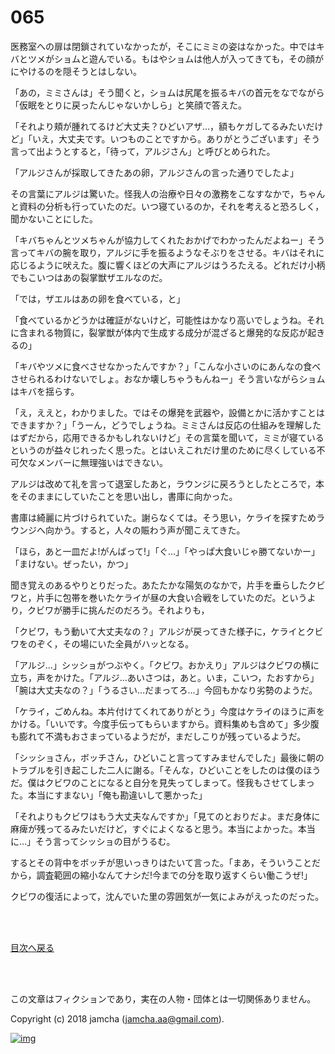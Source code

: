 # 065

医務室への扉は閉鎖されていなかったが，そこにミミの姿はなかった。中ではキバとツメがショムと遊んでいる。もはやショムは他人が入ってきても，その顔がにやけるのを隠そうとはしない。  

「あの，ミミさんは」そう聞くと，ショムは尻尾を振るキバの首元をなでながら「仮眠をとりに戻ったんじゃないかしら」と笑顔で答えた。  

「それより頬が腫れてるけど大丈夫？ひどいアザ…，額もケガしてるみたいだけど」「いえ，大丈夫です。いつものことですから。ありがとうございます」そう言って出ようとすると，「待って，アルジさん」と呼びとめられた。  

「アルジさんが採取してきたあの卵，アルジさんの言った通りでしたよ」  

その言葉にアルジは驚いた。怪我人の治療や日々の激務をこなすなかで，ちゃんと資料の分析も行っていたのだ。いつ寝ているのか，それを考えると恐ろしく，聞かないことにした。  

「キバちゃんとツメちゃんが協力してくれたおかげでわかったんだよねー」そう言ってキバの腕を取り，アルジに手を振るようなそぶりをさせる。キバはそれに応じるように吠えた。腹に響くほどの大声にアルジはうろたえる。どれだけ小柄でもこいつはあの裂掌獣ザエルなのだ。  

「では，ザエルはあの卵を食べている，と」  

「食べているかどうかは確証がないけど，可能性はかなり高いでしょうね。それに含まれる物質に，裂掌獣が体内で生成する成分が混ざると爆発的な反応が起きるの」  

「キバやツメに食べさせなかったんですか？」「こんな小さいのにあんなの食べさせられるわけないでしょ。おなか壊しちゃうもんねー」そう言いながらショムはキバを揺らす。  

「え，ええと，わかりました。ではその爆発を武器や，設備とかに活かすことはできますか？」「うーん，どうでしょうね。ミミさんは反応の仕組みを理解したはずだから，応用できるかもしれないけど」その言葉を聞いて，ミミが寝ているというのが益々じれったく思った。とはいえこれだけ里のために尽くしている不可欠なメンバーに無理強いはできない。  

アルジは改めて礼を言って退室したあと，ラウンジに戻ろうとしたところで，本をそのままにしていたことを思い出し，書庫に向かった。  

書庫は綺麗に片づけられていた。謝らなくては。そう思い，ケライを探すためラウンジへ向かう。すると，人々の賑わう声が聞こえてきた。  

「ほら，あと一皿だよ!がんばって!」「ぐ…」「やっぱ大食いじゃ勝てないかー」「まけない。ぜったい，かつ」  

聞き覚えのあるやりとりだった。あたたかな陽気のなかで，片手を垂らしたクビワと，片手に包帯を巻いたケライが昼の大食い合戦をしていたのだ。というより，クビワが勝手に挑んだのだろう。それよりも，  

「クビワ，もう動いて大丈夫なの？」アルジが戻ってきた様子に，ケライとクビワをのぞく，その場にいた全員がハッとなる。  

「アルジ…」シッショがつぶやく。「クビワ。おかえり」アルジはクビワの横に立ち，声をかけた。「アルジ…あいさつは，あと。いま，こいつ，たおすから」「腕は大丈夫なの？」「うるさい…だまってろ…」今回もかなり劣勢のようだ。  

「ケライ，ごめんね。本片付けてくれてありがとう」今度はケライのほうに声をかける。「いいです。今度手伝ってもらいますから。資料集めも含めて」多少腹も膨れて不満もおさまっているようだが，まだしこりが残っているようだ。  

「シッショさん，ボッチさん，ひどいこと言ってすみませんでした」最後に朝のトラブルを引き起こした二人に謝る。「そんな，ひどいことをしたのは僕のほうだ。僕はクビワのことになると自分を見失ってしまって。怪我もさせてしまった。本当にすまない」「俺も勘違いして悪かった」  

「それよりもクビワはもう大丈夫なんですか」「見てのとおりだよ。まだ身体に麻痺が残ってるみたいだけど，すぐによくなると思う。本当によかった。本当に…」そう言ってシッショの目がうるむ。  

するとその背中をボッチが思いっきりはたいて言った。「まあ，そういうことだから，調査範囲の縮小なんてナシだ!今までの分を取り返すくらい働こうぜ!」  

クビワの復活によって，沈んでいた里の雰囲気が一気によみがえったのだった。  

<br>  
<br>  

[目次へ戻る](https://github.com/jamcha-aa/OblivionReports/blob/master/README.md)  

<br>  
<br>  

この文章はフィクションであり，実在の人物・団体とは一切関係ありません。  

Copyright (c) 2018 jamcha (jamcha.aa@gmail.com).  

[![img](http://i.creativecommons.org/l/by-nc-sa/4.0/88x31.png)](http://creativecommons.org/licenses/by-nc-sa/4.0/deed)